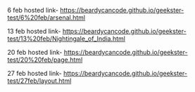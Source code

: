 


6 feb hosted link- https://beardycancode.github.io/geekster-test/6%20feb/arsenal.html 
 






13 feb hosted link- https://beardycancode.github.io/geekster-test/13%20feb/Nightingale_of_India.html


20 feb hosted link- https://beardycancode.github.io/geekster-test/20%20feb/page.html



27 feb hosted link- https://beardycancode.github.io/geekster-test/27feb/layout.html
